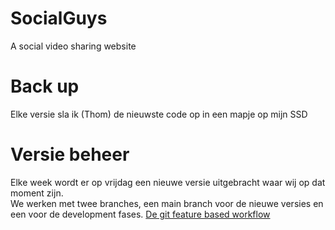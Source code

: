 # SocialGuys
A social video sharing website

# Back up 
Elke versie sla ik (Thom) de nieuwste code op in een mapje op mijn SSD

# Versie beheer
Elke week wordt er op vrijdag een nieuwe versie uitgebracht waar wij op dat moment zijn. <br>
We werken met twee branches, een main branch voor de nieuwe versies en een voor de development fases.
[De git feature based workflow](https://www.atlassian.com/git/tutorials/comparing-workflows/feature-branch-workflow)